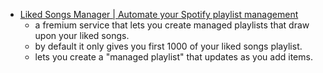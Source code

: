 - [Liked Songs Manager | Automate your Spotify playlist management](https://www.likedsongsmanager.com/)
	- a fremium service that lets you create managed playlists that draw upon your liked songs.
	- by default it only gives you first 1000 of your liked songs playlist.
	- lets you create a "managed playlist" that updates as you add items.